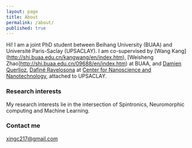 ```yaml
---
layout: page
title: About
permalink: /about/
published: true
---
```



Hi! I am a joint PhD student between Beihang University (BUAA) and Université Paris-Saclay (UPSACLAY). I am co-supervised by [Wang Kang] (http://shi.buaa.edu.cn/kangwang/en/index.htm), [Weisheng Zhao]http://shi.buaa.edu.cn/09688/en/index.htm) at BUAA, and [Damien Querlioz](https://sites.google.com/site/damienquerlioz), [Dafiné Ravelosona](http://integnano.c2n.u-psud.fr/?page_id=146) at [Center for Nanoscience and Nanotechnology](https://www.c2n.universite-paris-saclay.fr/en/), attached to UPSACLAY. 

### Research interests

My research interests lie in the intersection of Spintronics, Neuromorphic computing and Machine Learning.

### Contact me

[xingc217@gmail.com](mailto:xingc217@gmail.com)
